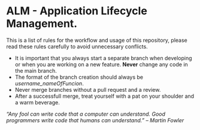 # **ALM - Application Lifecycle Management.**

This is a list of rules for the workflow and usage of this repository, please read these rules carefully to avoid unnecessary conflicts.


- It is important that you always start a separate branch when developing or when you are working on a new feature. **Never** change any code in the main branch.
- The format of the branch creation should always be *username_nameOfFuncion*.
- Never merge branches without a pull request and a review.
- After a successfull merge, treat yourself with a pat on your shoulder and a warm beverage.

*“Any fool can write code that a computer can understand. Good programmers write code that humans can understand.” – Martin Fowler*
